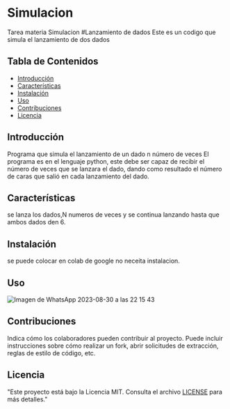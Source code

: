 # Simulacion
Tarea materia Simulacion
#Lanzamiento de dados 
Este es un codigo que simula el lanzamiento de dos dados

## Tabla de Contenidos

- [Introducción](#introducción)
- [Características](#características)
- [Instalación](#instalación)
- [Uso](#uso)
- [Contribuciones](#contribuciones)
- [Licencia](#licencia)

## Introducción

Programa que simula el lanzamiento de un dado n número de veces
El programa es en el lenguaje python, este debe ser capaz de recibir el número de veces que se lanzara el dado, dando como resultado el número de caras que salió en cada lanzamiento del dado.

## Características

se lanza los dados,N numeros de veces y se continua lanzando hasta que ambos dados den 6.
## Instalación

se puede colocar en colab de google no neceita instalacion.

## Uso

![Imagen de WhatsApp 2023-08-30 a las 22 15 43](https://github.com/AldoVelsa/Simulacion/assets/122690607/5f612d19-f1c8-4251-945e-82b275cbc32d)


## Contribuciones

Indica cómo los colaboradores pueden contribuir al proyecto. Puede incluir instrucciones sobre cómo realizar un fork, abrir solicitudes de extracción, reglas de estilo de código, etc.

## Licencia

 "Este proyecto está bajo la Licencia MIT. Consulta el archivo [LICENSE](LICENSE) para más detalles."
